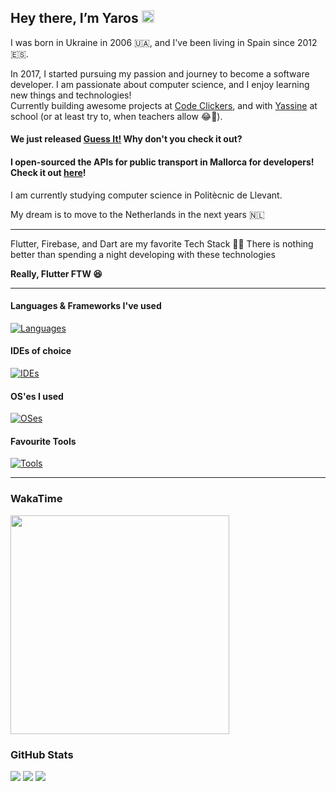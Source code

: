 <h2>Hey there, I’m Yaros <img src="https://media.giphy.com/media/hvRJCLFzcasrR4ia7z/giphy.gif" width="20px"></h2>


  I was born in Ukraine in 2006 🇺🇦, and I've been living in Spain since 2012 🇪🇸.
  
  In 2017, I started pursuing my passion and journey to become a software developer.
  I am passionate about computer science, and I enjoy learning new things and technologies!
  <br />Currently building awesome projects at <a href="https://codeclickers.com">Code Clickers</a>, and with <a href="https://github.com/code-and-relax">Yassine</a> at school (or at least try to, when teachers allow 😂🥲).
  <br />
  <h4>We just released <a href="https://guessit.codeclickers.com" target="_blank">Guess It!</a> Why don't you check it out?</h4>

  <h4>I open-sourced the APIs for public transport in Mallorca for developers! Check it out <a href="https://github.com/open-transport-mallorca/mallorca_transit_services">here</a>!</h4>

  I am currently studying computer science in Politècnic de Llevant.
  
  My dream is to move to the Netherlands in the next years 🇳🇱

  <hr>
  
  Flutter, Firebase, and Dart are my favorite Tech Stack 💛💙 There is nothing better than spending a night developing with these technologies

  <b>Really, Flutter FTW 😆</b>
  
<hr>

<h4>Languages & Frameworks I've used</h4>

[![Languages](https://skillicons.dev/icons?i=python,dart,flutter,firebase,gcp,materialui,js,ts,kubernetes,docker,tailwind,html,css,cpp,cs,arduino,swift,kotlin,nodejs,lua,unity)](https://skillicons.dev)


<h4> IDEs of choice</h4>

[![IDEs](https://skillicons.dev/icons?i=vscode,pycharm,webstorm,androidstudio,sublime)](https://skillicons.dev)


<h4> OS'es I used</h4>

[![OSes](https://skillicons.dev/icons?i=windows,apple,arch,kali,mint)](https://skillicons.dev)

<h4>Favourite Tools</h4>

[![Tools](https://skillicons.dev/icons?i=photoshop,illustrator,aftereffects,ableton,git,postman,blender,figma)](https://skillicons.dev)

<hr>

<h3>WakaTime</h3>

<a href="https://wakatime.com"><img height="350px" src="https://wakatime.com/share/@YarosMallorca/f4633248-e7d9-4567-96ce-7f7ae312a242.png" /></a>

<h3>GitHub Stats</h3>

<img src="https://github-readme-stats.vercel.app/api?username=YarosMallorca&count_private=true&include_all_commits=true&show_icons=true&hide_border=true&bg_color=161B22&text_color=c9d1d9&title_color=50a6ff&icon_color=3572a5">
<img src="https://github-readme-stats.vercel.app/api/top-langs/?username=YarosMallorca&langs_count=8&layout=compact&hide_border=true&bg_color=161B22&text_color=c9d1d9&title_color=50a6ff&icon_color=3572a5&card_width=445"/>
<img src="http://github-readme-streak-stats.herokuapp.com?user=YarosMallorca&theme=dark&hide_border=true&background=161B22&ring=50A6FF&fire=FF9022&currStreakLabel=FFFFFF">

